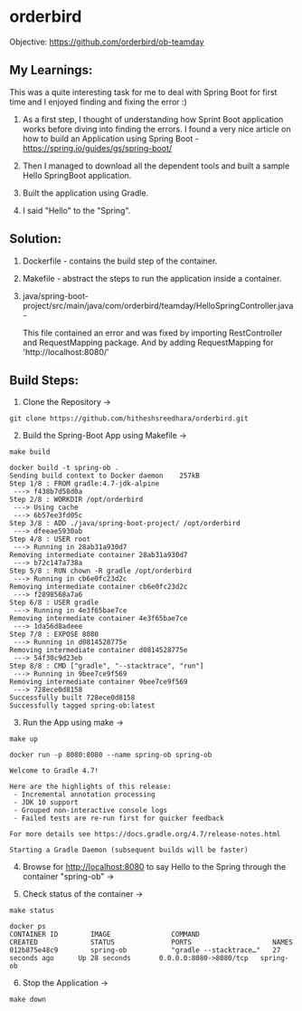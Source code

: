 # orderbird

Objective: https://github.com/orderbird/ob-teamday

## My Learnings:

This was a quite interesting task for me to deal with Spring Boot for first time and I enjoyed finding and fixing the error :)

1. As a first step, I thought of understanding how Sprint Boot application works before diving into finding the errors. I found a very nice article on how to build an Application using Spring Boot - https://spring.io/guides/gs/spring-boot/

2. Then I managed to download all the dependent tools and built a sample Hello SpringBoot application.

3. Built the application using Gradle.

4. I said "Hello" to the "Spring".


## Solution:

1. Dockerfile - contains the build step of the container.

2. Makefile - abstract the steps to run the application inside a container.

3. java/spring-boot-project/src/main/java/com/orderbird/teamday/HelloSpringController.java - 

   This file contained an error and was fixed by importing RestController and RequestMapping package. And by adding RequestMapping for 'http://localhost:8080/' 

## Build Steps:

1. Clone the Repository ->

```
git clone https://github.com/hitheshsreedhara/orderbird.git
```
2. Build the Spring-Boot App using Makefile ->

```
make build
```
```
docker build -t spring-ob .
Sending build context to Docker daemon    257kB
Step 1/8 : FROM gradle:4.7-jdk-alpine
 ---> f438b7d58d0a
Step 2/8 : WORKDIR /opt/orderbird
 ---> Using cache
 ---> 6b57ee3fd05c
Step 3/8 : ADD ./java/spring-boot-project/ /opt/orderbird
 ---> dfeeae5930ab
Step 4/8 : USER root
 ---> Running in 28ab31a930d7
Removing intermediate container 28ab31a930d7
 ---> b72c147a738a
Step 5/8 : RUN chown -R gradle /opt/orderbird
 ---> Running in cb6e0fc23d2c
Removing intermediate container cb6e0fc23d2c
 ---> f2898568a7a6
Step 6/8 : USER gradle
 ---> Running in 4e3f65bae7ce
Removing intermediate container 4e3f65bae7ce
 ---> 1da56d8adeee
Step 7/8 : EXPOSE 8080
 ---> Running in d0814528775e
Removing intermediate container d0814528775e
 ---> 54f30c9d23eb
Step 8/8 : CMD ["gradle", "--stacktrace", "run"]
 ---> Running in 9bee7ce9f569
Removing intermediate container 9bee7ce9f569
 ---> 728ece0d8158
Successfully built 728ece0d8158
Successfully tagged spring-ob:latest
```

3. Run the App using make ->
```
make up
```
```
docker run -p 8080:8080 --name spring-ob spring-ob

Welcome to Gradle 4.7!

Here are the highlights of this release:
 - Incremental annotation processing
 - JDK 10 support
 - Grouped non-interactive console logs
 - Failed tests are re-run first for quicker feedback

For more details see https://docs.gradle.org/4.7/release-notes.html

Starting a Gradle Daemon (subsequent builds will be faster)
```

4. Browse for [http://localhost:8080](http://localhost:8080) to say Hello to the Spring through the container "spring-ob" ->

5. Check status of the container ->
```
make status
```
```
docker ps
CONTAINER ID        IMAGE               COMMAND                  CREATED             STATUS              PORTS                    NAMES
012b875e48c9        spring-ob           "gradle --stacktrace…"   27 seconds ago      Up 28 seconds       0.0.0.0:8080->8080/tcp   spring-ob
```
6. Stop the Application ->
```
make down
```

